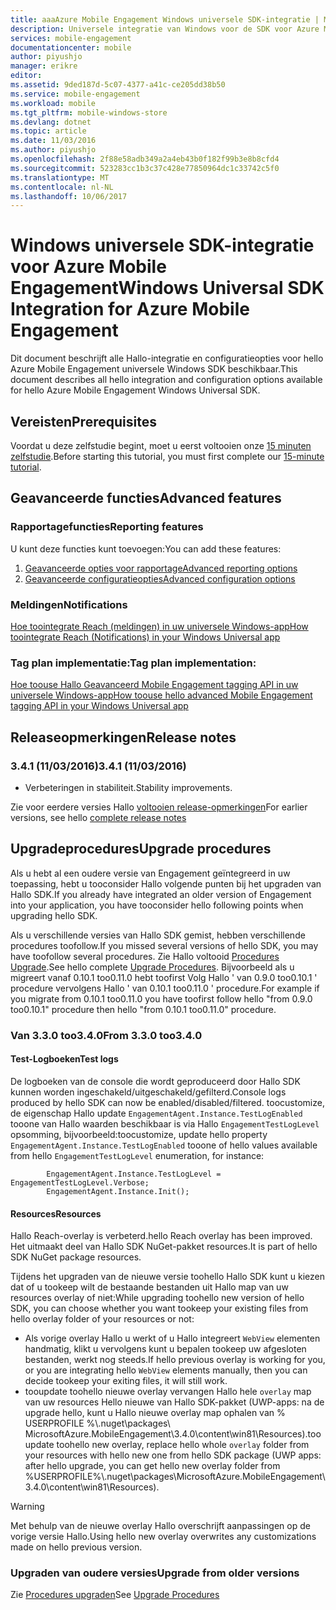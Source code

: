 ```yaml
---
title: aaaAzure Mobile Engagement Windows universele SDK-integratie | Microsoft Docs
description: Universele integratie van Windows voor de SDK voor Azure Mobile Engagement
services: mobile-engagement
documentationcenter: mobile
author: piyushjo
manager: erikre
editor: 
ms.assetid: 9ded187d-5c07-4377-a41c-ce205dd38b50
ms.service: mobile-engagement
ms.workload: mobile
ms.tgt_pltfrm: mobile-windows-store
ms.devlang: dotnet
ms.topic: article
ms.date: 11/03/2016
ms.author: piyushjo
ms.openlocfilehash: 2f88e58adb349a2a4eb43b0f182f99b3e8b8cfd4
ms.sourcegitcommit: 523283cc1b3c37c428e77850964dc1c33742c5f0
ms.translationtype: MT
ms.contentlocale: nl-NL
ms.lasthandoff: 10/06/2017
---
```

# <a name="windows-universal-sdk-integration-for-azure-mobile-engagement"></a><span data-ttu-id="b8dfe-103">Windows universele SDK-integratie voor Azure Mobile Engagement</span><span class="sxs-lookup"><span data-stu-id="b8dfe-103">Windows Universal SDK Integration for Azure Mobile Engagement</span></span>
<span data-ttu-id="b8dfe-104">Dit document beschrijft alle Hallo-integratie en configuratieopties voor hello Azure Mobile Engagement universele Windows SDK beschikbaar.</span><span class="sxs-lookup"><span data-stu-id="b8dfe-104">This document describes all hello integration and configuration options available for hello Azure Mobile Engagement Windows Universal SDK.</span></span>

## <a name="prerequisites"></a><span data-ttu-id="b8dfe-105">Vereisten</span><span class="sxs-lookup"><span data-stu-id="b8dfe-105">Prerequisites</span></span>
<span data-ttu-id="b8dfe-106">Voordat u deze zelfstudie begint, moet u eerst voltooien onze [15 minuten zelfstudie](mobile-engagement-windows-store-dotnet-get-started.md).</span><span class="sxs-lookup"><span data-stu-id="b8dfe-106">Before starting this tutorial, you must first complete our [15-minute tutorial](mobile-engagement-windows-store-dotnet-get-started.md).</span></span>

## <a name="advanced-features"></a><span data-ttu-id="b8dfe-107">Geavanceerde functies</span><span class="sxs-lookup"><span data-stu-id="b8dfe-107">Advanced features</span></span>
### <a name="reporting-features"></a><span data-ttu-id="b8dfe-108">Rapportagefuncties</span><span class="sxs-lookup"><span data-stu-id="b8dfe-108">Reporting features</span></span>
<span data-ttu-id="b8dfe-109">U kunt deze functies kunt toevoegen:</span><span class="sxs-lookup"><span data-stu-id="b8dfe-109">You can add these features:</span></span>

1. [<span data-ttu-id="b8dfe-110">Geavanceerde opties voor rapportage</span><span class="sxs-lookup"><span data-stu-id="b8dfe-110">Advanced reporting options</span></span>](mobile-engagement-windows-store-advanced-reporting.md)
2. [<span data-ttu-id="b8dfe-111">Geavanceerde configuratieopties</span><span class="sxs-lookup"><span data-stu-id="b8dfe-111">Advanced configuration options</span></span>](mobile-engagement-windows-store-advanced-configuration.md)

### <a name="notifications"></a><span data-ttu-id="b8dfe-112">Meldingen</span><span class="sxs-lookup"><span data-stu-id="b8dfe-112">Notifications</span></span>
[<span data-ttu-id="b8dfe-113">Hoe toointegrate Reach (meldingen) in uw universele Windows-app</span><span class="sxs-lookup"><span data-stu-id="b8dfe-113">How toointegrate Reach (Notifications) in your Windows Universal app</span></span>](mobile-engagement-windows-store-integrate-engagement-reach.md)

### <a name="tag-plan-implementation"></a><span data-ttu-id="b8dfe-114">Tag plan implementatie:</span><span class="sxs-lookup"><span data-stu-id="b8dfe-114">Tag plan implementation:</span></span>
[<span data-ttu-id="b8dfe-115">Hoe toouse Hallo Geavanceerd Mobile Engagement tagging API in uw universele Windows-app</span><span class="sxs-lookup"><span data-stu-id="b8dfe-115">How toouse hello advanced Mobile Engagement tagging API in your Windows Universal app</span></span>](mobile-engagement-windows-store-use-engagement-api.md)

## <a name="release-notes"></a><span data-ttu-id="b8dfe-116">Releaseopmerkingen</span><span class="sxs-lookup"><span data-stu-id="b8dfe-116">Release notes</span></span>
### <a name="341-11032016"></a><span data-ttu-id="b8dfe-117">3.4.1 (11/03/2016)</span><span class="sxs-lookup"><span data-stu-id="b8dfe-117">3.4.1 (11/03/2016)</span></span>

* <span data-ttu-id="b8dfe-118">Verbeteringen in stabiliteit.</span><span class="sxs-lookup"><span data-stu-id="b8dfe-118">Stability improvements.</span></span>

<span data-ttu-id="b8dfe-119">Zie voor eerdere versies Hallo [voltooien release-opmerkingen](mobile-engagement-windows-store-release-notes.md)</span><span class="sxs-lookup"><span data-stu-id="b8dfe-119">For earlier versions, see hello [complete release notes](mobile-engagement-windows-store-release-notes.md)</span></span>

## <a name="upgrade-procedures"></a><span data-ttu-id="b8dfe-120">Upgradeprocedures</span><span class="sxs-lookup"><span data-stu-id="b8dfe-120">Upgrade procedures</span></span>
<span data-ttu-id="b8dfe-121">Als u hebt al een oudere versie van Engagement geïntegreerd in uw toepassing, hebt u tooconsider Hallo volgende punten bij het upgraden van Hallo SDK.</span><span class="sxs-lookup"><span data-stu-id="b8dfe-121">If you already have integrated an older version of Engagement into your application, you have tooconsider hello following points when upgrading hello SDK.</span></span>

<span data-ttu-id="b8dfe-122">Als u verschillende versies van Hallo SDK gemist, hebben verschillende procedures toofollow.</span><span class="sxs-lookup"><span data-stu-id="b8dfe-122">If you missed several versions of hello SDK, you may have toofollow several procedures.</span></span> <span data-ttu-id="b8dfe-123">Zie Hallo voltooid [Procedures Upgrade](mobile-engagement-windows-store-upgrade-procedure.md).</span><span class="sxs-lookup"><span data-stu-id="b8dfe-123">See hello complete [Upgrade Procedures](mobile-engagement-windows-store-upgrade-procedure.md).</span></span> <span data-ttu-id="b8dfe-124">Bijvoorbeeld als u migreert vanaf 0.10.1 too0.11.0 hebt toofirst Volg Hallo ' van 0.9.0 too0.10.1 ' procedure vervolgens Hallo ' van 0.10.1 too0.11.0 ' procedure.</span><span class="sxs-lookup"><span data-stu-id="b8dfe-124">For example if you migrate from 0.10.1 too0.11.0 you have toofirst follow hello "from 0.9.0 too0.10.1" procedure then hello "from 0.10.1 too0.11.0" procedure.</span></span>

### <a name="from-330-too340"></a><span data-ttu-id="b8dfe-125">Van 3.3.0 too3.4.0</span><span class="sxs-lookup"><span data-stu-id="b8dfe-125">From 3.3.0 too3.4.0</span></span>
#### <a name="test-logs"></a><span data-ttu-id="b8dfe-126">Test-Logboeken</span><span class="sxs-lookup"><span data-stu-id="b8dfe-126">Test logs</span></span>
<span data-ttu-id="b8dfe-127">De logboeken van de console die wordt geproduceerd door Hallo SDK kunnen worden ingeschakeld/uitgeschakeld/gefilterd.</span><span class="sxs-lookup"><span data-stu-id="b8dfe-127">Console logs produced by hello SDK can now be enabled/disabled/filtered.</span></span> <span data-ttu-id="b8dfe-128">toocustomize, de eigenschap Hallo update `EngagementAgent.Instance.TestLogEnabled` tooone van Hallo waarden beschikbaar is via Hallo `EngagementTestLogLevel` opsomming, bijvoorbeeld:</span><span class="sxs-lookup"><span data-stu-id="b8dfe-128">toocustomize, update hello property `EngagementAgent.Instance.TestLogEnabled` tooone of hello values available from hello `EngagementTestLogLevel` enumeration, for instance:</span></span>

            EngagementAgent.Instance.TestLogLevel = EngagementTestLogLevel.Verbose;
            EngagementAgent.Instance.Init();

#### <a name="resources"></a><span data-ttu-id="b8dfe-129">Resources</span><span class="sxs-lookup"><span data-stu-id="b8dfe-129">Resources</span></span>
<span data-ttu-id="b8dfe-130">Hallo Reach-overlay is verbeterd.</span><span class="sxs-lookup"><span data-stu-id="b8dfe-130">hello Reach overlay has been improved.</span></span> <span data-ttu-id="b8dfe-131">Het uitmaakt deel van Hallo SDK NuGet-pakket resources.</span><span class="sxs-lookup"><span data-stu-id="b8dfe-131">It is part of hello SDK NuGet package resources.</span></span>

<span data-ttu-id="b8dfe-132">Tijdens het upgraden van de nieuwe versie toohello Hallo SDK kunt u kiezen dat of u tookeep wilt de bestaande bestanden uit Hallo map van uw resources overlay of niet:</span><span class="sxs-lookup"><span data-stu-id="b8dfe-132">While upgrading toohello new version of hello SDK, you can choose whether you want tookeep your existing files from hello overlay folder of your resources or not:</span></span>

* <span data-ttu-id="b8dfe-133">Als vorige overlay Hallo u werkt of u Hallo integreert `WebView` elementen handmatig, klikt u vervolgens kunt u bepalen tookeep uw afgesloten bestanden, werkt nog steeds.</span><span class="sxs-lookup"><span data-stu-id="b8dfe-133">If hello previous overlay is working for you, or you are integrating hello `WebView` elements manually, then you can decide tookeep your exiting files, it will still work.</span></span>
* <span data-ttu-id="b8dfe-134">tooupdate toohello nieuwe overlay vervangen Hallo hele `overlay` map van uw resources Hello nieuwe van Hallo SDK-pakket (UWP-apps: na de upgrade hello, kunt u Hallo nieuwe overlay map ophalen van % USERPROFILE %\\.nuget\packages\ MicrosoftAzure.MobileEngagement\3.4.0\content\win81\Resources).</span><span class="sxs-lookup"><span data-stu-id="b8dfe-134">tooupdate toohello new overlay, replace hello whole `overlay` folder from your resources with hello new one from hello SDK package (UWP apps: after hello upgrade, you can get hello new overlay folder from %USERPROFILE%\\.nuget\packages\MicrosoftAzure.MobileEngagement\3.4.0\content\win81\Resources).</span></span>

> [!WARNING]
> <span data-ttu-id="b8dfe-135">Met behulp van de nieuwe overlay Hallo overschrijft aanpassingen op de vorige versie Hallo.</span><span class="sxs-lookup"><span data-stu-id="b8dfe-135">Using hello new overlay overwrites any customizations made on hello previous version.</span></span>
> 
> 

### <a name="upgrade-from-older-versions"></a><span data-ttu-id="b8dfe-136">Upgraden van oudere versies</span><span class="sxs-lookup"><span data-stu-id="b8dfe-136">Upgrade from older versions</span></span>
<span data-ttu-id="b8dfe-137">Zie [Procedures upgraden](mobile-engagement-windows-store-upgrade-procedure.md)</span><span class="sxs-lookup"><span data-stu-id="b8dfe-137">See [Upgrade Procedures](mobile-engagement-windows-store-upgrade-procedure.md)</span></span>

